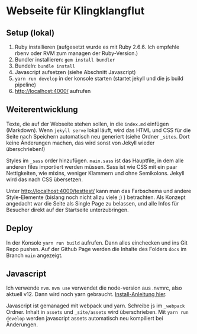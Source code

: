# Webseite für Klingklangflut

## Setup (lokal)

1. Ruby installieren (aufgesetzt wurde es mit Ruby 2.6.6. Ich empfehle rbenv oder RVM zum managen der Ruby-Version.)
2. Bundler installieren: `gem install bundler`
3. Bundeln: `bundle install`
4. Javascript aufsetzen (siehe Abschnitt Javascript)
5. `yarn run develop` in der konsole starten (startet jekyll und die js build pipeline)
6. <http://localhost:4000/> aufrufen


## Weiterentwicklung

Texte, die auf der Webseite stehen sollen, in die `index.md` einfügen (Markdown). Wenn `jekyll serve` lokal läuft, wird das HTML und CSS für die Seite nach Speichern automatisch neu generiert (siehe Ordner `_sites`. Dort keine Änderungen machen, das wird sonst von Jekyll wieder überschrieben!)

Styles im `_sass` order hinzufügen. `main.sass` ist das Hauptfile, in dem alle anderen files importiert werden müssen. Sass ist wie CSS mit ein paar Nettigkeiten, wie mixins, weniger Klammern und ohne Semikolons. Jekyll wird das nach CSS übersetzen.

Unter <http://localhost:4000/testtest/> kann man das Farbschema und andere Style-Elemente (bislang noch nicht allzu viele ;) ) betrachten. Als Konzept angedacht war die Seite als Single Page zu belassen, und alle Infos für Besucher direkt auf der Startseite unterzubringen.


## Deploy

In der Konsole `yarn run build` aufrufen. Dann alles einchecken und ins Git Repo pushen. Auf der Github Page werden die Inhalte des Folders `docs` im Branch `main` angezeigt.


## Javascript

Ich verwende `nvm`. `nvm use` verwendet die node-version aus .nvmrc, also aktuell v12.
Dann wird noch yarn gebraucht. [Install-Anleitung hier](https://yarnpkg.com/getting-started/install).

Javascript ist gemanaged mit webpack und yarn. Schreibe js im `_webpack` Ordner. Inhalt in `assets` und `_site/assets` wird überschrieben. Mit `yarn run develop` werden javascript assets automatisch neu kompiliert bei Änderungen.
